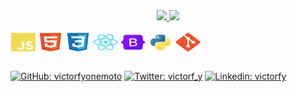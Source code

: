 <div align="center">
  <a href="https://github.com/victorfyonemoto">
  <img height="170em" src="https://github-readme-stats.vercel.app/api?username=victorfyonemoto&show_icons=true&theme=dracula&include_all_commits=true&count_private=true"/>
  <img height="170em" src="https://github-readme-stats.vercel.app/api/top-langs/?username=victorfyonemoto&layout=compact&langs_count=7&theme=dracula"/>
  </a>
</div>
<div style="display: inline_block"><br>
  <img align="center" alt="Victor-Js" height="30" width="40" src="https://raw.githubusercontent.com/devicons/devicon/master/icons/javascript/javascript-plain.svg"/>
  <img align="center" alt="Victor-HTML" height="30" width="40" src="https://raw.githubusercontent.com/devicons/devicon/master/icons/html5/html5-original.svg"/>
  <img align="center" alt="Victor-CSS" height="30" width="40" src="https://raw.githubusercontent.com/devicons/devicon/master/icons/css3/css3-original.svg"/>
  <img align="center" alt="Victor-React" height="30" width="40" src="https://raw.githubusercontent.com/devicons/devicon/master/icons/react/react-original.svg"/>
  <img align="center" alt="Victor-Bootstrap" height="30" width="40" src="https://raw.githubusercontent.com/devicons/devicon/master/icons/bootstrap/bootstrap-original.svg"/>     
  <img align="center" alt="Victor-Python" height="30" width="40" src="https://raw.githubusercontent.com/devicons/devicon/master/icons/python/python-original.svg"/>
  <img align="center" alt="Victor-Python" height="30" width="40" src="https://raw.githubusercontent.com/devicons/devicon/master/icons/git/git-original.svg"/>
  </div>
  
  <br>
 
 [![GitHub: victorfyonemoto](https://img.shields.io/github/followers/victorfyonemoto?label=follow&style=social)](https://github.com/victorfyonemoto)
 [![Twitter: victorf_y](https://img.shields.io/twitter/follow/victorf_y?style=social)](https://twitter.com/victorf_y)
 [![Linkedin: victorfy](https://img.shields.io/badge/-victorfy-blue?style=flat-square&logo=Linkedin&logoColor=white&link=https://www.linkedin.com/in/victorfyonemoto/)](https://www.linkedin.com/in/victorfyonemoto/)
